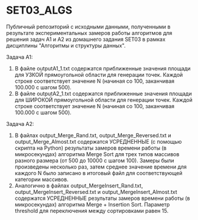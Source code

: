 # SET03_ALGS

Публичный репозиторий с исходными данными, полученными в результате экспериментальных замеров работы алгоритмов для решения задач А1 и A2 из домашнего задания SET03 в рамках дисциплины "Алгоритмы и структуры данных".

Задача A1:
1) В файле outputA1_1.txt содержатся приближенные значения площади для УЗКОЙ прямоугольной области для генерации точек. Каждой строке соответствует значение N (начиная со 100, заканчивая 100.000 с шагом 500).
2) В файле outputA2_1.txt содержатся приближенные значения площади для ШИРОКОЙ прямоугольной области для генерации точек.  Каждой строке соответствует значение N (начиная со 100, заканчивая 100.000 с шагом 500).

Задача A2:
1) В файлах output_Merge_Rand.txt, output_Merge_Reversed.txt и output_Merge_Almost.txt содержатся УСРЕДНЕННЫЕ (с помощью скрипта на Python) результаты замеров времени работы (в микросекундах) алгоритма Merge Sort для трех типов массивов разного размера (от 500 до 10000 с шагом 100). Замеры были произведены несколько раз, затем среднее значение времени для каждого N было записано в итоговый файл для соответствующей категории массивов.
2) Аналогично в файлах output_MergeInsert_Rand.txt, output_MergeInsert_Reversed.txt и output_MergeInsert_Almost.txt содержатся УСРЕДНЕННЫЕ результаты замеров времени работы (в микросекундах) алгоритма Merge + Insertion Sort. Параметр threshold для переключения между сортировками равен 15.
